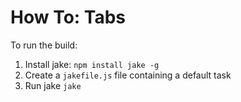 How To:  Tabs
=============

To run the build:

1. Install jake: `npm install jake -g`
2. Create a `jakefile.js` file containing a default task
3. Run jake `jake`
